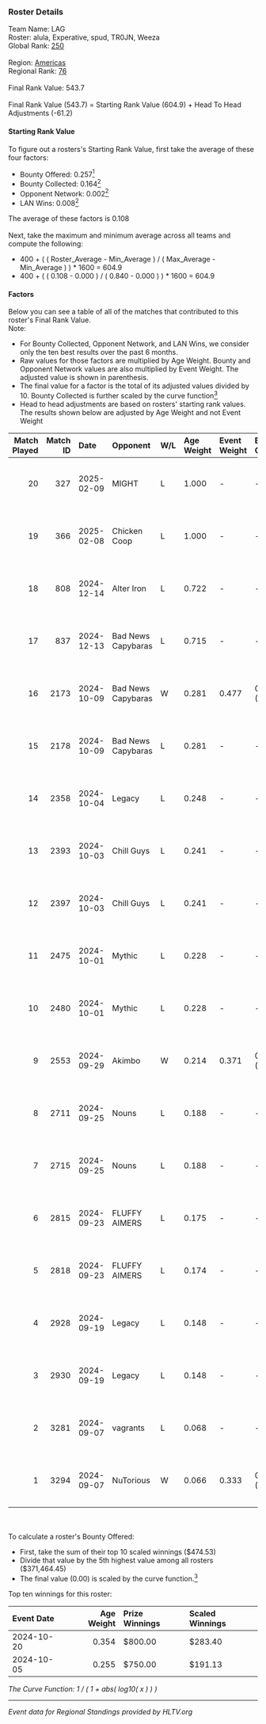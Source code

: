 ### Roster Details<br />
Team Name: LAG<br />
Roster: alula, Experative, spud, TR0JN, Weeza<br />
Global Rank: [250](../../standings_global_2025_02_24.md)<br />
<br />
Region: [Americas]( ../../standings_americas_2025_02_24.md)<br />
Regional Rank: [76]( ../../standings_americas_2025_02_24.md)<br />
<br />
Final Rank Value:  543.7<br />
<br />
Final Rank Value (543.7) = Starting Rank Value (604.9) + Head To Head Adjustments (-61.2)<br />

#### Starting Rank Value<br />
To figure out a rosters's Starting Rank Value, first take the average of these four factors:<br />
- Bounty Offered: 0.257[<sup>1</sup>](#table2)
- Bounty Collected: 0.164[<sup>2</sup>](#table1)
- Opponent Network: 0.002[<sup>2</sup>](#table1)
- LAN Wins: 0.008[<sup>2</sup>](#table1)

The average of these factors is 0.108<br />
<br />
Next, take the maximum and minimum average across all teams and compute the following:<br />
- 400 + ( ( Roster_Average - Min_Average ) / ( Max_Average - Min_Average ) ) * 1600 = 604.9
- 400 + ( ( 0.108 - 0.000 ) / ( 0.840 - 0.000 ) ) * 1600 = 604.9


#### Factors<br />
Below you can see a table of all of the matches that contributed to this roster's Final Rank Value.<br />
Note:<br />

- For Bounty Collected, Opponent Network, and LAN Wins, we consider only the ten best results over the past 6 months.
- Raw values for those factors are multiplied by Age Weight. Bounty and Opponent Network values are also multiplied by Event Weight. The adjusted value is shown in parenthesis.
- The final value for a factor is the total of its adjusted values divided by 10. Bounty Collected is further scaled by the curve function[<sup>3</sup>](#curveFunction)
- Head to head adjustments are based on rosters' starting rank values. The results shown below are adjusted by Age Weight and not Event Weight
<span id="table1"></span><br />


| Match Played | Match ID | Date       | Opponent           | W/L | Age Weight | Event Weight | Bounty Collected | Opponent Network | LAN Wins  | H2H Adj. | Roster                                  |
| -: | -: | :- | :- | :- | :- | :- | :- | :- | :- | -: | :- |
|           20 |      327 | 2025-02-09 | MIGHT              | L   | 1.000      | -            | -                | -                | -         |    -9.11 | alula, Experative, spud, TR0JN, Weeza   |
|           19 |      366 | 2025-02-08 | Chicken Coop       | L   | 1.000      | -            | -                | -                | -         |   -12.96 | alula, Experative, spud, TR0JN, Weeza   |
|           18 |      808 | 2024-12-14 | Alter Iron         | L   | 0.722      | -            | -                | -                | -         |    -7.73 | Experative, Nyyx, rayxts, TR0JN, Weeza  |
|           17 |      837 | 2024-12-13 | Bad News Capybaras | L   | 0.715      | -            | -                | -                | -         |    -8.87 | Experative, nicx, rayxts, TR0JN, Weeza  |
|           16 |     2173 | 2024-10-09 | Bad News Capybaras | W   | 0.281      | 0.477        | 0.001 (0.000)    | 0.160 (0.021)    | 0 (0.000) |     5.32 | Experative, nicx, rayxts, TR0JN, Weeza  |
|           15 |     2178 | 2024-10-09 | Bad News Capybaras | L   | 0.281      | -            | -                | -                | -         |    -3.60 | Experative, nicx, rayxts, TR0JN, Weeza  |
|           14 |     2358 | 2024-10-04 | Legacy             | L   | 0.248      | -            | -                | -                | -         |    -1.17 | Experative, nicx, rayxts, TR0JN, Weeza  |
|           13 |     2393 | 2024-10-03 | Chill Guys         | L   | 0.241      | -            | -                | -                | -         |    -3.35 | Experative, nicx, rayxts, TR0JN, Weeza  |
|           12 |     2397 | 2024-10-03 | Chill Guys         | L   | 0.241      | -            | -                | -                | -         |    -3.42 | Experative, nicx, rayxts, TR0JN, Weeza  |
|           11 |     2475 | 2024-10-01 | Mythic             | L   | 0.228      | -            | -                | -                | -         |    -4.53 | Experative, nicx, rayxts, TR0JN, Weeza  |
|           10 |     2480 | 2024-10-01 | Mythic             | L   | 0.228      | -            | -                | -                | -         |    -4.61 | Experative, nicx, rayxts, TR0JN, Weeza  |
|            9 |     2553 | 2024-09-29 | Akimbo             | W   | 0.214      | 0.371        | 0.000 (0.000)    | 0.000 (0.000)    | 0 (0.000) |     1.69 | Experative, nicx, rayxts, TR0JN, Weeza  |
|            8 |     2711 | 2024-09-25 | Nouns              | L   | 0.188      | -            | -                | -                | -         |    -1.92 | Experative, nicx, rayxts, TR0JN, Weeza  |
|            7 |     2715 | 2024-09-25 | Nouns              | L   | 0.188      | -            | -                | -                | -         |    -1.95 | Experative, nicx, rayxts, TR0JN, Weeza  |
|            6 |     2815 | 2024-09-23 | FLUFFY AIMERS      | L   | 0.175      | -            | -                | -                | -         |    -1.37 | Experative, nicx, rayxts, TR0JN, Weeza  |
|            5 |     2818 | 2024-09-23 | FLUFFY AIMERS      | L   | 0.174      | -            | -                | -                | -         |    -1.39 | Experative, nicx, rayxts, TR0JN, Weeza  |
|            4 |     2928 | 2024-09-19 | Legacy             | L   | 0.148      | -            | -                | -                | -         |    -0.92 | Experative, nicx, rayxts, TR0JN, Weeza  |
|            3 |     2930 | 2024-09-19 | Legacy             | L   | 0.148      | -            | -                | -                | -         |    -0.92 | Experative, nicx, rayxts, TR0JN, Weeza  |
|            2 |     3281 | 2024-09-07 | vagrants           | L   | 0.068      | -            | -                | -                | -         |    -0.94 | Experative, nicx, ogwizard, spud, Weeza |
|            1 |     3294 | 2024-09-07 | NuTorious          | W   | 0.066      | 0.333        | 0.000 (0.000)    | 0.000 (0.000)    | 1 (0.066) |     0.50 | Experative, nicx, ogwizard, spud, Weeza |

<br />
<span id="table2"></span><br />
To calculate a roster's Bounty Offered:<br />

- First, take the sum of their top 10 scaled winnings ($474.53)
- Divide that value by the 5th highest value among all rosters ($371,464.45)
- The final value (0.00) is scaled by the curve function.[<sup>3</sup>](#curveFunction)

Top ten winnings for this roster:<br />

| Event Date | Age Weight | Prize Winnings | Scaled Winnings |
| :- | -: | :- | :- |
| 2024-10-20 |      0.354 | $800.00        | $283.40         |
| 2024-10-05 |      0.255 | $750.00        | $191.13         |


<span id="curveFunction"></span>_The Curve Function: 1 / ( 1 + abs( log10( x ) ) )_<br />

---
_Event data for Regional Standings provided by HLTV.org_<br />
